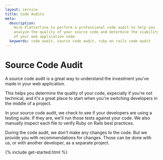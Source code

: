 ```yaml
---
layout: service
title: Code Audits
meta:
  description:
    Hire Flatterline to perform a professional code audit to help you
    analyze the quality of your source code and determine the viability
    of your web application code.
  keywords: code audit, source code audit, ruby on rails code audit
---
```


# Source Code Audit

A source code audit is a great way to understand the investment you've made in your web application.

This helps you determine the quality of your code, expecially if you're not technical, and it's a great place to start when you're switching developers in the middle of a project.

In your source code audit, we check to see if your developers are using a testing suite. If they are, we'll run those tests against your code. We also manually inspect each file to verify Ruby on Rails best practices.  

During the code audit, we don't make any changes to the code. But we provide you with recommendations for changes. Those can be done with us, or with another developer, as a separate project. 

{% include get-started.html %}
